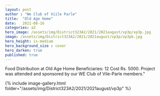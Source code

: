 ```yaml
---
layout: post
author : "We Club of Viile Parle"
title:  "Old Age Home"
date:   2021-08-16
categories: a2
hero_image: /assets/img/District323A2/2021/2021august/vp3p/vp3p.jpg
image: /assets/img/District323A2/2021/2021august/vp3p/vp3pb.jpg
hero_height: is-medium
hero_background_size : cover
hero_darken: true
published: true
---
```



 Food Distribution at Old Age Home Beneficiaries: 12
 Cost Rs. 5000. 
 Project was attended and sponsored by our WE Club of Vile-Parle members."
 
 


{% include image-gallery.html folder="/assets/img/District323A2/2021/2021august/vp3p" %}
